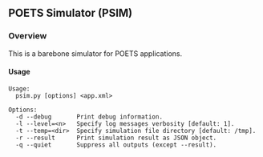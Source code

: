 ## POETS Simulator (PSIM)

### Overview

This is a barebone simulator for POETS applications.

#### Usage

```
Usage:
  psim.py [options] <app.xml>

Options:
  -d --debug       Print debug information.
  -l --level=<n>   Specify log messages verbosity [default: 1].
  -t --temp=<dir>  Specify simulation file directory [default: /tmp].
  -r --result      Print simulation result as JSON object.
  -q --quiet       Suppress all outputs (except --result).
```
